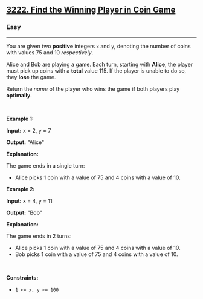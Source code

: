 <h2><a href="https://leetcode.com/problems/find-the-winning-player-in-coin-game/">3222. Find the Winning Player in Coin Game</a></h2><h3>Easy</h3><hr><p>You are given two <strong>positive</strong> integers <code>x</code> and <code>y</code>, denoting the number of coins with values 75 and 10 <em>respectively</em>.</p>

<p>Alice and Bob are playing a game. Each turn, starting with <strong>Alice</strong>, the player must pick up coins with a <strong>total</strong> value 115. If the player is unable to do so, they <strong>lose</strong> the game.</p>

<p>Return the <em>name</em> of the player who wins the game if both players play <strong>optimally</strong>.</p>

<p>&nbsp;</p>
<p><strong class="example">Example 1:</strong></p>

<div class="example-block">
<p><strong>Input:</strong> <span class="example-io">x = 2, y = 7</span></p>

<p><strong>Output:</strong> <span class="example-io">&quot;Alice&quot;</span></p>

<p><strong>Explanation:</strong></p>

<p>The game ends in a single turn:</p>

<ul>
	<li>Alice picks 1 coin with a value of 75 and 4 coins with a value of 10.</li>
</ul>
</div>

<p><strong class="example">Example 2:</strong></p>

<div class="example-block">
<p><strong>Input:</strong> <span class="example-io">x = 4, y = 11</span></p>

<p><strong>Output:</strong> <span class="example-io">&quot;Bob&quot;</span></p>

<p><strong>Explanation:</strong></p>

<p>The game ends in 2 turns:</p>

<ul>
	<li>Alice picks 1 coin with a value of 75 and 4 coins with a value of 10.</li>
	<li>Bob picks 1 coin with a value of 75 and 4 coins with a value of 10.</li>
</ul>
</div>

<p>&nbsp;</p>
<p><strong>Constraints:</strong></p>

<ul>
	<li><code>1 &lt;= x, y &lt;= 100</code></li>
</ul>
